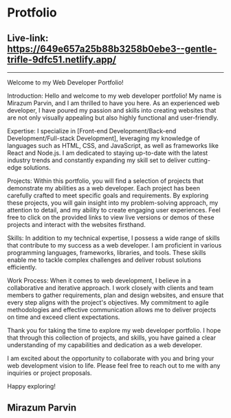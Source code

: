 # Protfolio
## Live-link: https://649e657a25b88b3258b0ebe3--gentle-trifle-9dfc51.netlify.app/




------------------------------------------------------
Welcome to my Web Developer Portfolio!

Introduction:
Hello and welcome to my web developer portfolio! My name is Mirazum Parvin, and I am thrilled to have you here. As an experienced web developer,
I have poured my passion and skills into creating websites that are not only visually appealing but also highly functional and user-friendly.

Expertise:
I specialize in [Front-end Development/Back-end Development/Full-stack Development], leveraging my knowledge of languages such as HTML, CSS, and JavaScript, as well as frameworks like React and Node.js.
I am dedicated to staying up-to-date with the latest industry trends and constantly expanding my skill set to deliver cutting-edge solutions.

Projects:
Within this portfolio, you will find a selection of projects that demonstrate my abilities as a web developer.
Each project has been carefully crafted to meet specific goals and requirements. By exploring these projects, you will gain insight into my problem-solving approach,
my attention to detail, and my ability to create engaging user experiences. Feel free to click on the provided links to view live versions or demos of these projects and interact with the websites firsthand.

Skills:
In addition to my technical expertise, I possess a wide range of skills that contribute to my success as a web developer. I am proficient in various programming languages,
frameworks, libraries, and tools. These skills enable me to tackle complex challenges and deliver robust solutions efficiently.

Work Process:
When it comes to web development, I believe in a collaborative and iterative approach. I work closely with clients and team members to gather requirements, 
plan and design websites, and ensure that every step aligns with the project's objectives. My commitment to agile methodologies and effective communication allows me to deliver projects on time and exceed client expectations.

Thank you for taking the time to explore my web developer portfolio. I hope that through this collection of projects, and skills, you have gained a clear understanding of my capabilities and dedication as a web developer. 

I am excited about the opportunity to collaborate with you and bring your web development vision to life. Please feel free to reach out to me with any inquiries or project proposals.

Happy exploring!

Mirazum Parvin
------------------------------------------------------


